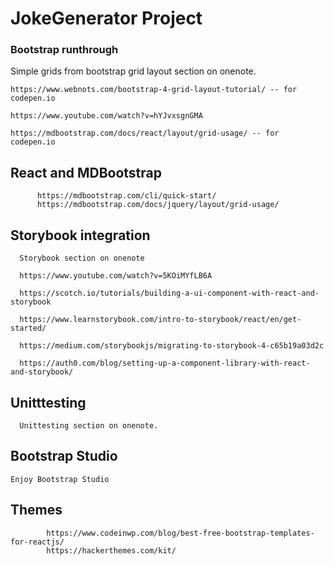 # JokeGenerator Project


### Bootstrap runthrough


Simple grids from bootstrap grid layout section on onenote.

    https://www.webnots.com/bootstrap-4-grid-layout-tutorial/ -- for codepen.io
    
    https://www.youtube.com/watch?v=hYJvxsgnGMA
    
    https://mdbootstrap.com/docs/react/layout/grid-usage/ -- for codepen.io
    


## React and MDBootstrap             
          https://mdbootstrap.com/cli/quick-start/
          https://mdbootstrap.com/docs/jquery/layout/grid-usage/
          
     

## Storybook integration

      Storybook section on onenote

      https://www.youtube.com/watch?v=5KOiMYfLB6A

      https://scotch.io/tutorials/building-a-ui-component-with-react-and-storybook

      https://www.learnstorybook.com/intro-to-storybook/react/en/get-started/

      https://medium.com/storybookjs/migrating-to-storybook-4-c65b19a03d2c

      https://auth0.com/blog/setting-up-a-component-library-with-react-and-storybook/


## Unitttesting

      Unittesting section on onenote.
      


## Bootstrap Studio

    Enjoy Bootstrap Studio
    
    
     
## Themes
            https://www.codeinwp.com/blog/best-free-bootstrap-templates-for-reactjs/
            https://hackerthemes.com/kit/

